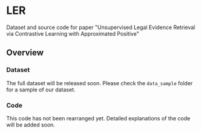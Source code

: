 # LER
Dataset and source code for paper "Unsupervised Legal Evidence Retrieval via Contrastive Learning with Approximated Positive"


## Overview

### Dataset

The full dataset will be released soon. Please check the `data_sample` folder for a sample of our dataset.

### Code

This code has not been rearranged yet. Detailed explanations of the code will be added soon. 

